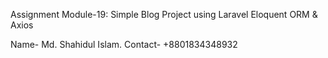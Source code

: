 Assignment Module-19: Simple Blog Project using Laravel Eloquent ORM & Axios 

Name- Md. Shahidul Islam. Contact- +8801834348932


